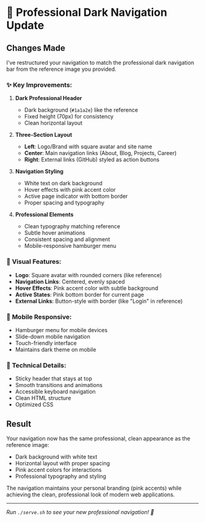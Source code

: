 # 🎯 Professional Dark Navigation Update

## Changes Made

I've restructured your navigation to match the professional dark navigation bar from the reference image you provided.

### ✨ **Key Improvements:**

1. **Dark Professional Header**
   - Dark background (`#1a1a2e`) like the reference
   - Fixed height (70px) for consistency
   - Clean horizontal layout

2. **Three-Section Layout**
   - **Left**: Logo/Brand with square avatar and site name
   - **Center**: Main navigation links (About, Blog, Projects, Career)
   - **Right**: External links (GitHub) styled as action buttons

3. **Navigation Styling**
   - White text on dark background
   - Hover effects with pink accent color
   - Active page indicator with bottom border
   - Proper spacing and typography

4. **Professional Elements**
   - Clean typography matching reference
   - Subtle hover animations
   - Consistent spacing and alignment
   - Mobile-responsive hamburger menu

### 🎨 **Visual Features:**

- **Logo**: Square avatar with rounded corners (like reference)
- **Navigation Links**: Centered, evenly spaced
- **Hover Effects**: Pink accent color with subtle background
- **Active States**: Pink bottom border for current page
- **External Links**: Button-style with border (like "Login" in reference)

### 📱 **Mobile Responsive:**

- Hamburger menu for mobile devices
- Slide-down mobile navigation
- Touch-friendly interface
- Maintains dark theme on mobile

### 🔧 **Technical Details:**

- Sticky header that stays at top
- Smooth transitions and animations
- Accessible keyboard navigation
- Clean HTML structure
- Optimized CSS

## Result

Your navigation now has the same professional, clean appearance as the reference image:
- Dark background with white text
- Horizontal layout with proper spacing
- Pink accent colors for interactions
- Professional typography and styling

The navigation maintains your personal branding (pink accents) while achieving the clean, professional look of modern web applications.

---

*Run `./serve.sh` to see your new professional navigation! 🚀*
